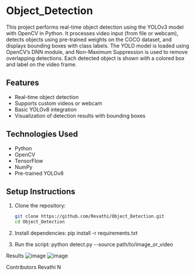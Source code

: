 # Object_Detection
This project performs real-time object detection using the YOLOv3 model with OpenCV in Python. It processes video input (from file or webcam), detects objects using pre-trained weights on the COCO dataset, and displays bounding boxes with class labels. The YOLO model is loaded using OpenCV’s DNN module, and Non-Maximum Suppression is used to remove overlapping detections. Each detected object is shown with a colored box and label on the video frame.
## Features
- Real-time object detection
- Supports custom videos or webcam
- Basic YOLOv8 integration
- Visualization of detection results with bounding boxes

## Technologies Used
- Python
- OpenCV
- TensorFlow
- NumPy
- Pre-trained YOLOv8

## Setup Instructions
1. Clone the repository:
   ```bash
   git clone https://github.com/Revathi/Object_Detection.git
   cd Object_Detection

2. Install dependencies:
pip install -r requirements.txt

3. Run the script:
python detect.py --source path/to/image_or_video

Results
 ![image](https://github.com/user-attachments/assets/5e1e9615-af6b-42ca-ba72-5e8ab9581102)
![image](https://github.com/user-attachments/assets/c78648d3-5dea-43ea-b6bc-4e4f5692ebca)



Contributors
Revathi N
